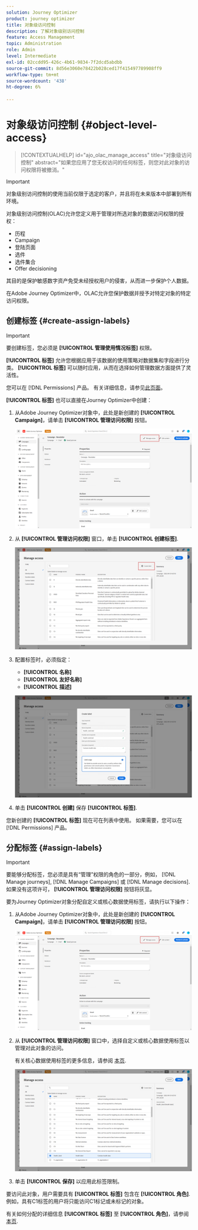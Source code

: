 ```yaml
---
solution: Journey Optimizer
product: journey optimizer
title: 对象级访问控制
description: 了解对象级别访问控制
feature: Access Management
topic: Administration
role: Admin
level: Intermediate
exl-id: 02ccdd95-426c-4b61-9834-7f2dcd5abdbb
source-git-commit: 8d56e3060e78422b028ced17f415497789908ff9
workflow-type: tm+mt
source-wordcount: '438'
ht-degree: 6%

---
```


# 对象级访问控制 {#object-level-access}

>[!CONTEXTUALHELP]
>id="ajo_olac_manage_access"
>title="对象级访问控制"
>abstract="如果您应用了您无权访问的任何标签，则您对此对象的访问权限将被撤消。"

>[!IMPORTANT]
>
>对象级别访问控制的使用当前仅限于选定的客户，并且将在未来版本中部署到所有环境。

对象级别访问控制(OLAC)允许您定义用于管理对所选对象的数据访问权限的授权：

* 历程
* Campaign
* 登陆页面
* 选件
* 选件集合
* Offer decisioning

其目的是保护敏感数字资产免受未经授权用户的侵害，从而进一步保护个人数据。

在Adobe Journey Optimizer中，OLAC允许您保护数据并授予对特定对象的特定访问权限。

## 创建标签 {#create-assign-labels}

>[!IMPORTANT]
>
>要创建标签，您必须是 **[!UICONTROL 管理使用情况标签]** 权限。

**[!UICONTROL 标签]** 允许您根据应用于该数据的使用策略对数据集和字段进行分类。 **[!UICONTROL 标签]** 可以随时应用，从而在选择如何管理数据方面提供了灵活性。

您可以在 [!DNL Permissions] 产品。 有关详细信息，请参见[此页面](https://experienceleague.adobe.com/docs/experience-platform/access-control/abac/permissions-ui/labels.html)。

**[!UICONTROL 标签]** 也可以直接在Journey Optimizer中创建：

1. 从Adobe Journey Optimizer对象中，此处是新创建的 **[!UICONTROL Campaign]**，请单击 **[!UICONTROL 管理访问权限]** 按钮。

   ![](assets/olac_1.png)

1. 从 **[!UICONTROL 管理访问权限]** 窗口，单击 **[!UICONTROL 创建标签]**.

   ![](assets/olac_2.png)

1. 配置标签时，必须指定：
   * **[!UICONTROL 名称]**
   * **[!UICONTROL 友好名称]**
   * **[!UICONTROL 描述]**

   ![](assets/olac_3.png)

1. 单击 **[!UICONTROL 创建]** 保存 **[!UICONTROL 标签]**.

您新创建的 **[!UICONTROL 标签]** 现在可在列表中使用。 如果需要，您可以在 [!DNL Permissions] 产品。

## 分配标签 {#assign-labels}

>[!IMPORTANT]
>
>要能够分配标签，您必须是具有“管理”权限的角色的一部分，例如， [!DNL Manage journeys], [!DNL Manage Campaigns] 或 [!DNL Manage decisions]. 如果没有这项许可， **[!UICONTROL 管理访问权限]** 按钮将灰显。

要为Journey Optimizer对象分配自定义或核心数据使用标签，请执行以下操作：

1. 从Adobe Journey Optimizer对象中，此处是新创建的 **[!UICONTROL Campaign]**，请单击 **[!UICONTROL 管理访问权限]** 按钮。

   ![](assets/olac_1.png)

1. 从 **[!UICONTROL 管理访问权限]** 窗口中，选择自定义或核心数据使用标签以管理对此对象的访问。

   有关核心数据使用标签的更多信息，请参阅 [本页](https://experienceleague.adobe.com/docs/experience-platform/data-governance/labels/reference.html).

   ![](assets/olac_4.png)

1. 单击 **[!UICONTROL 保存]** 以应用此标签限制。

要访问此对象，用户需要具有 **[!UICONTROL 标签]** 包含在 **[!UICONTROL 角色]**.
例如，具有C1标签的用户将只能访问C1标记或未标记的对象。

有关如何分配的详细信息 **[!UICONTROL 标签]** 至 **[!UICONTROL 角色]**，请参阅 [本页](https://experienceleague.adobe.com/docs/experience-platform/access-control/abac/permissions-ui/permissions.html?lang=en#manage-labels-for-a-role).
